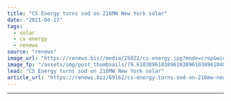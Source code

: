 ```yaml
---
title: "CS Energy turns sod on 216MW New York solar"
date: "2021-04-27"
tags: 
  - solar
  - cs energy
  - renews
source: "renews"
image_url: "https://renews.biz//media/25022/cs-energy.jpg?mode=crop&width=770&heightratio=0.6103896103896103896103896104&slimmage=true"
image_fp: "/assets/img/post_thumbnails/79.6103896103896103896103896104&slimmage=true"
lead: "CS Energy turns sod on 216MW New York solar"
article_url: "https://renews.biz/69162/cs-energy-turns-sod-on-216mw-new-york-solar/"
---
```


---

